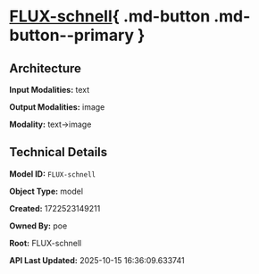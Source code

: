 # [FLUX-schnell](https://poe.com/FLUX-schnell){ .md-button .md-button--primary }

## Architecture

**Input Modalities:** text

**Output Modalities:** image

**Modality:** text->image


## Technical Details

**Model ID:** `FLUX-schnell`

**Object Type:** model

**Created:** 1722523149211

**Owned By:** poe

**Root:** FLUX-schnell

**API Last Updated:** 2025-10-15 16:36:09.633741
